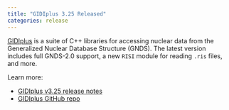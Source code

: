 ```yaml
---
title: "GIDIplus 3.25 Released"
categories: release
---
```


[GIDIplus](https://github.com/LLNL/gidiplus) is a suite of C++ libraries for accessing nuclear data from the Generalized Nuclear Database Structure (GNDS). The latest version includes full GNDS-2.0 support, a new `RISI` module for reading `.ris` files, and more.

Learn more:

- [GIDIplus v3.25 release notes](https://github.com/LLNL/gidiplus/releases/tag/v3.25.7)
- [GIDIplus GitHub repo](https://github.com/LLNL/gidiplus)
